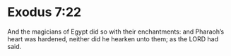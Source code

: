 # Exodus 7:22

And the magicians of Egypt did so with their enchantments: and Pharaoh’s heart was hardened, neither did he hearken unto them; as the LORD had said.